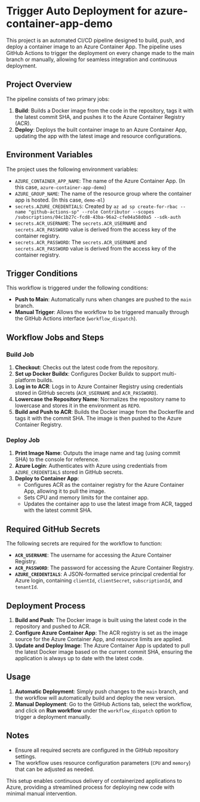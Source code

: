 # Trigger Auto Deployment for azure-container-app-demo

This project is an automated CI/CD pipeline designed to build, push, and deploy a container image to an Azure Container App. The pipeline uses GitHub Actions to trigger the deployment on every change made to the main branch or manually, allowing for seamless integration and continuous deployment.

## Project Overview

The pipeline consists of two primary jobs:

1. **Build**: Builds a Docker image from the code in the repository, tags it with the latest commit SHA, and pushes it to the Azure Container Registry (ACR).
2. **Deploy**: Deploys the built container image to an Azure Container App, updating the app with the latest image and resource configurations.

## Environment Variables

The project uses the following environment variables:

- `AZURE_CONTAINER_APP_NAME`: The name of the Azure Container App. (In this case, `azure-container-app-demo`)
- `AZURE_GROUP_NAME`: The name of the resource group where the container app is hosted. (In this case, `demo-ml`)
- `secrets.AZURE_CREDENTIALS`: Created by `az ad sp create-for-rbac --name "github-actions-sp" --role Contributor --scopes /subscriptions/04c1b27c-fcd8-43ba-96a2-cfe04a58d0a5 --sdk-auth`
- `secrets.ACR_USERNAME`: The `secrets.ACR_USERNAME` and `secrets.ACR_PASSWORD` value is derived from the access key of the container registry.
- `secrets.ACR_PASSWORD`: The `secrets.ACR_USERNAME` and `secrets.ACR_PASSWORD` value is derived from the access key of the container registry.

## Trigger Conditions

This workflow is triggered under the following conditions:

- **Push to Main**: Automatically runs when changes are pushed to the `main` branch.
- **Manual Trigger**: Allows the workflow to be triggered manually through the GitHub Actions interface (`workflow_dispatch`).

## Workflow Jobs and Steps

### Build Job

1. **Checkout**: Checks out the latest code from the repository.
2. **Set up Docker Buildx**: Configures Docker Buildx to support multi-platform builds.
3. **Log in to ACR**: Logs in to Azure Container Registry using credentials stored in GitHub secrets (`ACR_USERNAME` and `ACR_PASSWORD`).
4. **Lowercase the Repository Name**: Normalizes the repository name to lowercase and stores it in the environment as `REPO`.
5. **Build and Push to ACR**: Builds the Docker image from the Dockerfile and tags it with the commit SHA. The image is then pushed to the Azure Container Registry.

### Deploy Job

1. **Print Image Name**: Outputs the image name and tag (using commit SHA) to the console for reference.
2. **Azure Login**: Authenticates with Azure using credentials from `AZURE_CREDENTIALS` stored in GitHub secrets.
3. **Deploy to Container App**:
   - Configures ACR as the container registry for the Azure Container App, allowing it to pull the image.
   - Sets CPU and memory limits for the container app.
   - Updates the container app to use the latest image from ACR, tagged with the latest commit SHA.

## Required GitHub Secrets

The following secrets are required for the workflow to function:

- **`ACR_USERNAME`**: The username for accessing the Azure Container Registry.
- **`ACR_PASSWORD`**: The password for accessing the Azure Container Registry.
- **`AZURE_CREDENTIALS`**: A JSON-formatted service principal credential for Azure login, containing `clientId`, `clientSecret`, `subscriptionId`, and `tenantId`.

## Deployment Process

1. **Build and Push**: The Docker image is built using the latest code in the repository and pushed to ACR.
2. **Configure Azure Container App**: The ACR registry is set as the image source for the Azure Container App, and resource limits are applied.
3. **Update and Deploy Image**: The Azure Container App is updated to pull the latest Docker image based on the current commit SHA, ensuring the application is always up to date with the latest code.

## Usage

1. **Automatic Deployment**: Simply push changes to the `main` branch, and the workflow will automatically build and deploy the new version.
2. **Manual Deployment**: Go to the GitHub Actions tab, select the workflow, and click on **Run workflow** under the `workflow_dispatch` option to trigger a deployment manually.

## Notes

- Ensure all required secrets are configured in the GitHub repository settings.
- The workflow uses resource configuration parameters (`CPU` and `memory`) that can be adjusted as needed.

This setup enables continuous delivery of containerized applications to Azure, providing a streamlined process for deploying new code with minimal manual intervention.

